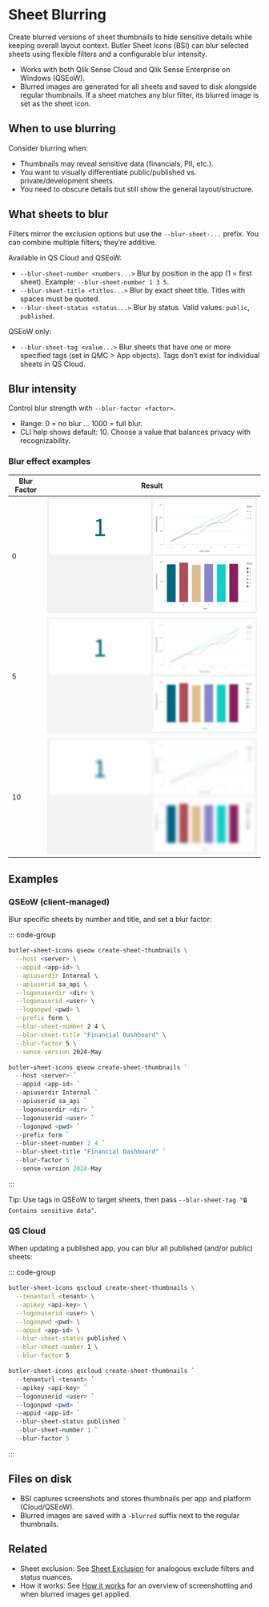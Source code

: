 # Sheet Blurring

Create blurred versions of sheet thumbnails to hide sensitive details while keeping overall layout context. Butler Sheet Icons (BSI) can blur selected sheets using flexible filters and a configurable blur intensity.

- Works with both Qlik Sense Cloud and Qlik Sense Enterprise on Windows (QSEoW).
- Blurred images are generated for all sheets and saved to disk alongside regular thumbnails. If a sheet matches any blur filter, its blurred image is set as the sheet icon.

## When to use blurring

Consider blurring when:

- Thumbnails may reveal sensitive data (financials, PII, etc.).
- You want to visually differentiate public/published vs. private/development sheets.
- You need to obscure details but still show the general layout/structure.

## What sheets to blur

Filters mirror the exclusion options but use the `--blur-sheet-...` prefix. You can combine multiple filters; they’re additive.

Available in QS Cloud and QSEoW:

- `--blur-sheet-number <numbers...>`
  Blur by position in the app (1 = first sheet). Example: `--blur-sheet-number 1 3 5`.
- `--blur-sheet-title <titles...>`
  Blur by exact sheet title. Titles with spaces must be quoted.
- `--blur-sheet-status <status...>`
  Blur by status. Valid values: `public`, `published`.

QSEoW only:

- `--blur-sheet-tag <value...>`
  Blur sheets that have one or more specified tags (set in QMC > App objects). Tags don’t exist for individual sheets in QS Cloud.

## Blur intensity

Control blur strength with `--blur-factor <factor>`.

- Range: 0 = no blur … 1000 = full blur.
- CLI help shows default: 10. Choose a value that balances privacy with recognizability.

### Blur effect examples

| Blur Factor | Result                                                           |
| ----------- | ---------------------------------------------------------------- |
| 0           | ![No blur](/images/blur-factor-0.png "No blur applied")          |
| 5           | ![Light blur](/images/blur-factor-5.png "Light blur applied")    |
| 10          | ![Medium blur](/images/blur-factor-10.png "Medium blur applied") |

## Examples

### QSEoW (client-managed)

Blur specific sheets by number and title, and set a blur factor:

::: code-group

```bash [Bash]
butler-sheet-icons qseow create-sheet-thumbnails \
  --host <server> \
  --appid <app-id> \
  --apiuserdir Internal \
  --apiuserid sa_api \
  --logonuserdir <dir> \
  --logonuserid <user> \
  --logonpwd <pwd> \
  --prefix form \
  --blur-sheet-number 2 4 \
  --blur-sheet-title "Financial Dashboard" \
  --blur-factor 5 \
  --sense-version 2024-May
```

```powershell [PowerShell]
butler-sheet-icons qseow create-sheet-thumbnails `
  --host <server> `
  --appid <app-id> `
  --apiuserdir Internal `
  --apiuserid sa_api `
  --logonuserdir <dir> `
  --logonuserid <user> `
  --logonpwd <pwd> `
  --prefix form `
  --blur-sheet-number 2 4 `
  --blur-sheet-title "Financial Dashboard" `
  --blur-factor 5 `
  --sense-version 2024-May
```

:::

Tip: Use tags in QSEoW to target sheets, then pass `--blur-sheet-tag "🔒 Contains sensitive data"`.

### QS Cloud

When updating a published app, you can blur all published (and/or public) sheets:

::: code-group

```bash [Bash]
butler-sheet-icons qscloud create-sheet-thumbnails \
  --tenanturl <tenant> \
  --apikey <api-key> \
  --logonuserid <user> \
  --logonpwd <pwd> \
  --appid <app-id> \
  --blur-sheet-status published \
  --blur-sheet-number 1 \
  --blur-factor 5
```

```powershell [PowerShell]
butler-sheet-icons qscloud create-sheet-thumbnails `
  --tenanturl <tenant> `
  --apikey <api-key> `
  --logonuserid <user> `
  --logonpwd <pwd> `
  --appid <app-id> `
  --blur-sheet-status published `
  --blur-sheet-number 1 `
  --blur-factor 5
```

:::

## Files on disk

- BSI captures screenshots and stores thumbnails per app and platform (Cloud/QSEoW).
- Blurred images are saved with a `-blurred` suffix next to the regular thumbnails.

## Related

- Sheet exclusion: See [Sheet Exclusion](/guide/concepts/sheet-exclusion) for analogous exclude filters and status nuances.
- How it works: See [How it works](/guide/concepts/how-it-works) for an overview of screenshotting and when blurred images get applied.
